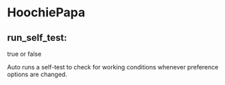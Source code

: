 # HoochiePapa

## run_self_test:
true or false  

Auto runs a self-test to check for working conditions whenever preference options are changed.

